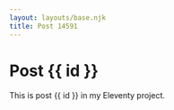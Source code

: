 ```yaml
---
layout: layouts/base.njk
title: Post 14591
---
```


# Post {{ id }}

This is post {{ id }} in my Eleventy project.
